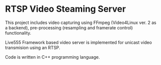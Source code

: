 # RTSP Video Steaming Server

This project includes video capturing using FFmpeg (Video4Linux ver. 2 as a backend), pre-processing (resampling and framerate control) functionality.

Live555 Framework based video server is implemented for unicast video transmision using an RTSP.

Code is written in C++ programming language. 
